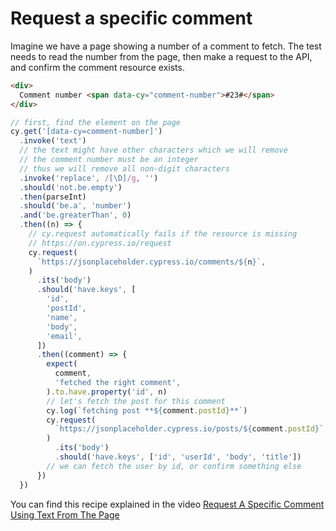 # Request a specific comment

Imagine we have a page showing a number of a comment to fetch. The test needs to read the number from the page, then make a request to the API, and confirm the comment resource exists.

<!-- fiddle Request a specific comment -->

```html
<div>
  Comment number <span data-cy="comment-number">#23#</span>
</div>
```

```js
// first, find the element on the page
cy.get('[data-cy=comment-number]')
  .invoke('text')
  // the text might have other characters which we will remove
  // the comment number must be an integer
  // thus we will remove all non-digit characters
  .invoke('replace', /[\D]/g, '')
  .should('not.be.empty')
  .then(parseInt)
  .should('be.a', 'number')
  .and('be.greaterThan', 0)
  .then((n) => {
    // cy.request automatically fails if the resource is missing
    // https://on.cypress.io/request
    cy.request(
      `https://jsonplaceholder.cypress.io/comments/${n}`,
    )
      .its('body')
      .should('have.keys', [
        'id',
        'postId',
        'name',
        'body',
        'email',
      ])
      .then((comment) => {
        expect(
          comment,
          'fetched the right comment',
        ).to.have.property('id', n)
        // let's fetch the post for this comment
        cy.log(`fetching post **${comment.postId}**`)
        cy.request(
          `https://jsonplaceholder.cypress.io/posts/${comment.postId}`,
        )
          .its('body')
          .should('have.keys', ['id', 'userId', 'body', 'title'])
        // we can fetch the user by id, or confirm something else
      })
  })
```

<!-- fiddle-end -->

You can find this recipe explained in the video [Request A Specific Comment Using Text From The Page](https://youtu.be/pz_orYM-7xM)
